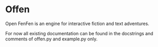 # Offen
Open FenFen is an engine for interactive fiction and text adventures.

For now all existing documentation can be found in the docstrings and comments of offen.py and example.py only.
